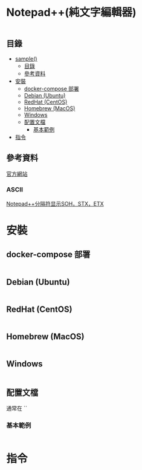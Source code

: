 # Notepad++(純文字編輯器)

```
```

## 目錄

- [sample()](#sample)
  - [目錄](#目錄)
  - [參考資料](#參考資料)
- [安裝](#安裝)
  - [docker-compose 部署](#docker-compose-部署)
  - [Debian (Ubuntu)](#debian-ubuntu)
  - [RedHat (CentOS)](#redhat-centos)
  - [Homebrew (MacOS)](#homebrew-macos)
  - [Windows](#windows)
  - [配置文檔](#配置文檔)
    - [基本範例](#基本範例)
- [指令](#指令)

## 參考資料

[官方網站](https://notepad-plus-plus.org/)

### ASCII

[Notepad++分隔符显示SOH，STX，ETX](https://blog.csdn.net/louzhu_lz/article/details/97154414)


# 安裝

## docker-compose 部署

```yml
```

## Debian (Ubuntu)

```bash
```

## RedHat (CentOS)

```bash
```

## Homebrew (MacOS)

```bash
```

## Windows

```
```

## 配置文檔

通常在 ``

### 基本範例

```
```

# 指令
